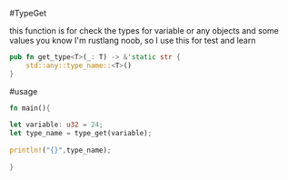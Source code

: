#TypeGet

this function is for check the types for variable or any objects and some values
you know I'm rustlang noob, so I use this for test and learn


```rust
pub fn get_type<T>(_: T) -> &'static str {
    std::any::type_name::<T>()
}
```

#usage
    
 ```rust
 fn main(){
    
 let variable: u32 = 24;
 let type_name = type_get(variable);
    
 println!("{}",type_name);
    
 }
    
 ```
